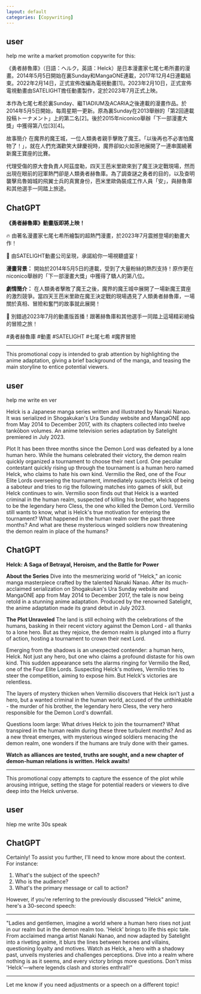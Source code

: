 ```yaml
---
layout: default
categories: [Copywriting]
---
```



## user
help me write a market promotion copywrite for this:

《勇者赫魯庫》（日語：ヘルク，英語：Helck）是日本漫畫家七尾七希所畫的漫畫。2014年5月5日開始在裏Sunday和MangaONE連載，2017年12月4日連載結束。2022年2月14日，正式宣佈改編為電視動畫[1]。2023年2月10日，正式宣佈電視動畫由SATELIGHT擔任動畫製作，定於2023年7月正式上映。

本作為七尾七希於裏Sunday、繼TIADIUM及ACARIA之後連載的漫畫作品。於2014年5月5日開始，每周星期一更新。原為裏Sunday在2013舉辦的「第2回連載投稿トーナメント」上的第二名[2]。後於2015年niconico舉辦「下一部漫畫大獎」中獲得第八位[3][4]。

故事簡介
在魔界的魔王城，一位人類勇者親手擊敗了魔王。「以後再也不必害怕魔物了！」，就在人們充滿歡笑大肆慶祝時，魔界卻如火如荼地展開了一連串圍繞著新魔王寶座的比賽。

代理受傷的原大會負責人阿茲度勒，四天王芭米里歐來到了魔王決定戰現場，然而出現在眼前的冠軍熱門卻是人類勇者赫魯庫。為了調查謎之勇者的目的，以及查明襲擊烏魯姆城的飛翼士兵的真實身份，芭米里歐偽裝成工作人員「安」，與赫魯庫和其他選手一同踏上旅途。

## ChatGPT
**《勇者赫魯庫》動畫版即將上映！**

🔥 由著名漫畫家七尾七希所繪製的超熱門漫畫，於2023年7月震撼登場的動畫大作！

🌟 由SATELIGHT動畫公司呈現，承諾給你一場視聽盛宴！

**漫畫背景：**
開始於2014年5月5日的連載，受到了大量粉絲的熱烈支持！原作更在niconico舉辦的「下一部漫畫大獎」中獲得了驕人的第八位。

**劇情簡介：**
在人類勇者擊敗了魔王之後，魔界的魔王城中展開了一場新魔王寶座的激烈競爭。當四天王芭米里歐在魔王決定戰的現場遇見了人類勇者赫魯庫，一場關於真相、冒險和奮鬥的故事就此展開！

📢 別錯過2023年7月的動畫版首播！跟著赫魯庫和其他選手一同踏上這場精彩絕倫的冒險之旅！ 

#勇者赫魯庫 #動畫 #SATELIGHT #七尾七希 #魔界冒險

---

This promotional copy is intended to grab attention by highlighting the anime adaptation, giving a brief background of the manga, and teasing the main storyline to entice potential viewers.

## user
help me write en ver

Helck is a Japanese manga series written and illustrated by Nanaki Nanao. It was serialized in Shogakukan's Ura Sunday website and MangaONE app from May 2014 to December 2017, with its chapters collected into twelve tankōbon volumes. An anime television series adaptation by Satelight premiered in July 2023.

Plot
It has been three months since the Demon Lord was defeated by a lone human hero. While the humans celebrated their victory, the demon realm quickly organized a tournament to choose their next Lord. One peculiar contestant quickly rising up through the tournament is a human hero named Helck, who claims to hate his own kind. Vermilio the Red, one of the Four Elite Lords overseeing the tournament, immediately suspects Helck of being a saboteur and tries to rig the following matches into games of skill, but Helck continues to win. Vermilio soon finds out that Helck is a wanted criminal in the human realm, suspected of killing his brother, who happens to be the legendary hero Cless, the one who killed the Demon Lord. Vermilio still wants to know, what is Helck's true motivation for entering the tournament? What happened in the human realm over the past three months? And what are these mysterious winged soldiers now threatening the demon realm in place of the humans?

## ChatGPT
**Helck: A Saga of Betrayal, Heroism, and the Battle for Power**

**About the Series**
Dive into the mesmerizing world of "Helck," an iconic manga masterpiece crafted by the talented Nanaki Nanao. After its much-acclaimed serialization on Shogakukan's Ura Sunday website and MangaONE app from May 2014 to December 2017, the tale is now being retold in a stunning anime adaptation. Produced by the renowned Satelight, the anime adaptation made its grand debut in July 2023.

**The Plot Unraveled**
The land is still echoing with the celebrations of the humans, basking in their recent victory against the Demon Lord - all thanks to a lone hero. But as they rejoice, the demon realm is plunged into a flurry of action, hosting a tournament to crown their next Lord.

Emerging from the shadows is an unexpected contender: a human hero, Helck. Not just any hero, but one who claims a profound distaste for his own kind. This sudden appearance sets the alarms ringing for Vermilio the Red, one of the Four Elite Lords. Suspecting Helck's motives, Vermilio tries to steer the competition, aiming to expose him. But Helck's victories are relentless.

The layers of mystery thicken when Vermilio discovers that Helck isn't just a hero, but a wanted criminal in the human world, accused of the unthinkable - the murder of his brother, the legendary hero Cless, the very hero responsible for the Demon Lord's downfall.

Questions loom large: What drives Helck to join the tournament? What transpired in the human realm during these three turbulent months? And as a new threat emerges, with mysterious winged soldiers menacing the demon realm, one wonders if the humans are truly done with their games.

**Watch as alliances are tested, truths are sought, and a new chapter of demon-human relations is written. Helck awaits!** 

---

This promotional copy attempts to capture the essence of the plot while arousing intrigue, setting the stage for potential readers or viewers to dive deep into the Helck universe.

## user
hlep me write 30s speak

## ChatGPT
Certainly! To assist you further, I'll need to know more about the context. For instance:

1. What's the subject of the speech?
2. Who is the audience?
3. What's the primary message or call to action?

However, if you're referring to the previously discussed "Helck" anime, here's a 30-second speech:

---

"Ladies and gentlemen, imagine a world where a human hero rises not just in our realm but in the demon realm too. 'Helck' brings to life this epic tale. From acclaimed manga artist Nanaki Nanao, and now adapted by Satelight into a riveting anime, it blurs the lines between heroes and villains, questioning loyalty and motives. Watch as Helck, a hero with a shadowy past, unveils mysteries and challenges perceptions. Dive into a realm where nothing is as it seems, and every victory brings more questions. Don't miss 'Helck'—where legends clash and stories enthrall!"

---

Let me know if you need adjustments or a speech on a different topic!

